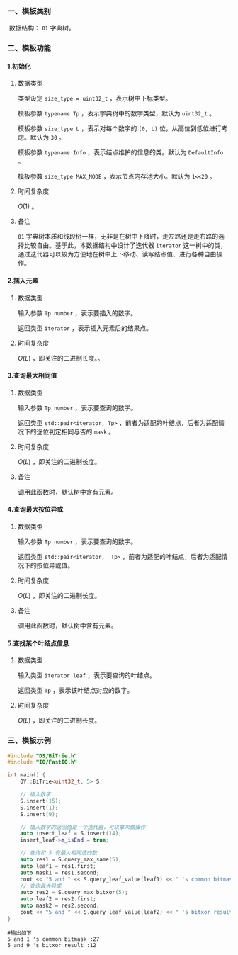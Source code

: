 ### 一、模板类别

​	数据结构： `01` 字典树。

### 二、模板功能


#### 1.初始化

1. 数据类型

   类型设定 `size_type = uint32_t` ，表示树中下标类型。
   
   模板参数 `typename Tp` ，表示字典树中的数字类型，默认为 `uint32_t` 。

   模板参数 `size_type L` ，表示对每个数字的 `[0, L)` 位，从高位到低位进行考虑。默认为 `30` 。
   
   模板参数 `typename Info` ，表示结点维护的信息的类。默认为 `DefaultInfo` 。 

   模板参数 `size_type MAX_NODE` ，表示节点内存池大小。默认为 `1<<20` 。 

2. 时间复杂度

   $O(1)$ 。

3. 备注

    `01` 字典树本质和线段树一样，无非是在树中下降时，走左路还是走右路的选择比较自由。基于此，本数据结构中设计了迭代器 `iterator` 这一树中的类，通过迭代器可以较为方便地在树中上下移动、读写结点值、进行各种自由操作。
   

#### 2.插入元素

1. 数据类型

   输入参数 `Tp number` ，表示要插入的数字。

   返回类型 `iterator` ，表示插入元素后的结果点。

2. 时间复杂度

   $O(L)$ ，即关注的二进制长度。。

#### 3.查询最大相同值

1. 数据类型

   输入参数 `Tp number` ，表示要查询的数字。

   返回类型 `std::pair<iterator, Tp>` ，前者为适配的叶结点，后者为适配情况下的逐位判定相同与否的 `mask` 。

2. 时间复杂度

   $O(L)$ ，即关注的二进制长度。

3. 备注

   调用此函数时，默认树中含有元素。

#### 4.查询最大按位异或

1. 数据类型

   输入参数 `Tp number` ，表示要查询的数字。

   返回类型 `std::pair<iterator, _Tp>` ，前者为适配的叶结点，后者为适配情况下的按位异或值。

2. 时间复杂度

   $O(L)$ ，即关注的二进制长度。

3. 备注

   调用此函数时，默认树中含有元素。

#### 5.查找某个叶结点信息

1. 数据类型

   输入类型 `iterator leaf` ，表示要查询的叶结点。

   返回类型 `Tp` ，表示该叶结点对应的数字。

2. 时间复杂度

   $O(L)$ ，即关注的二进制长度。

### 三、模板示例

```c++
#include "DS/BiTrie.h"
#include "IO/FastIO.h"

int main() {
    OY::BiTrie<uint32_t, 5> S;

    // 插入数字
    S.insert(15);
    S.insert(1);
    S.insert(9);

    // 插入数字的返回值是一个迭代器，可以拿来做操作
    auto insert_leaf = S.insert(14);
    insert_leaf->m_isEnd = true;

    // 查询和 5 有最大相同值的数
    auto res1 = S.query_max_same(5);
    auto leaf1 = res1.first;
    auto mask1 = res1.second;
    cout << "5 and " << S.query_leaf_value(leaf1) << " 's common bitmask :" << mask1 << endl;
    // 查询最大异或
    auto res2 = S.query_max_bitxor(5);
    auto leaf2 = res2.first;
    auto mask2 = res2.second;
    cout << "5 and " << S.query_leaf_value(leaf2) << " 's bitxor result :" << mask2 << endl;
}
```

```
#输出如下
5 and 1 's common bitmask :27
5 and 9 's bitxor result :12

```

